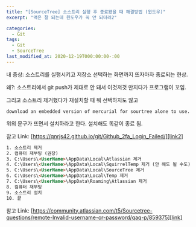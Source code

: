 ```yaml
---
title: "[SourceTree] 소스트리 실행 후 종료됐을 때 해결방법 (윈도우)"
excerpt: "맥은 잘 되는데 윈도우가 꼭 안 되더라2"

categories:
  - Git
tags:
  - Git
  - SourceTree
last_modified_at: 2020-12-19T000:00:00-:00
---
```


내 증상: 소스트리를 실행시키고 저장소 선택하는 화면까지 뜨자마자 종료되는 현상.

왜?: 소스트리에서 git push가 제대로 안 돼서 이것저것 만지다가 프로그램이 꼬임.

그리고 소스트리 제거했다가 재설치할 때 뭐 선택하지도 않고

```
download an embedded version of mercurial for sourtree alone to use.
```

위의 문구가 뜨면서 설치하라고 한다. 설치해도 똑같이 종료 됨.

참고 Link: [https://qnrjs42.github.io/git/Github_2fa_Login_Failed/][link2]<br />

[link2]: https://qnrjs42.github.io/git/Github_2fa_Login_Failed/ "Go"

```html
1. 소스트리 제거
2. 컴퓨터 재부팅 (권장)
3. C:\Users\<UserName>\AppData\Local\Atlassian 제거
4. C:\Users\<UserName>\AppData\Local\SquirrelTemp 제거 (안 해도 될 수도)
5. C:\Users\<UserName>\AppData\Local\SourceTree 제거
6. C:\Users\<UserName>\AppData\Local\Temp 제거
7. C:\Users\<UserName>\AppData\Roaming\Atlassian 제거
8. 컴퓨터 재부팅
9. 소스트리 설치
10. 끝
```


참고 Link: [https://community.atlassian.com/t5/Sourcetree-questions/remote-Invalid-username-or-password/qaq-p/859375][link]<br />

[link]: https://community.atlassian.com/t5/Sourcetree-questions/remote-Invalid-username-or-password/qaq-p/859375 "Go"
